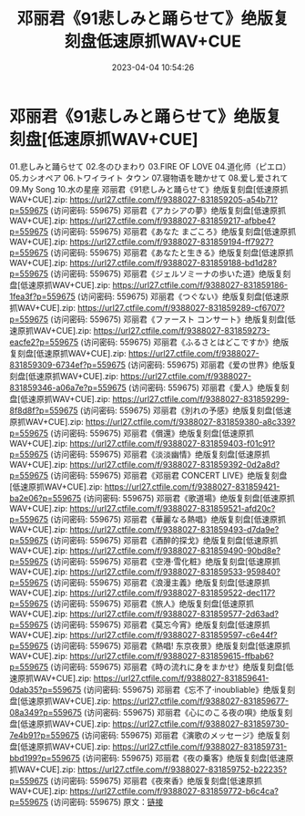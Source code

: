 ﻿---
title: 邓丽君《91悲しみと踊らせて》绝版复刻盘低速原抓WAV+CUE
date: 2023-04-04 10:54:26
categories: WAV车载音乐、镜像
tags: 华语中文
---
# 邓丽君《91悲しみと踊らせて》绝版复刻盘[低速原抓WAV+CUE]

01.悲しみと踊らせて
02.冬のひまわり
03.FIRE OF LOVE
04.道化师（ピエロ）
05.カシオペア
06.トワイライト タウン
07.寝物语を聴かせて
08.爱し爱されて
09.My Song
10.水の星座
邓丽君《91悲しみと踊らせて》绝版复刻盘[低速原抓WAV+CUE].zip: https://url27.ctfile.com/f/9388027-831859205-a54b71?p=559675
(访问密码: 559675)
邓丽君《アカシアの夢》绝版复刻盘[低速原抓WAV+CUE].zip: https://url27.ctfile.com/f/9388027-831859217-afbbe4?p=559675
(访问密码: 559675)
邓丽君《あなた まごころ》绝版复刻盘[低速原抓WAV+CUE].zip: https://url27.ctfile.com/f/9388027-831859194-ff7927?p=559675
(访问密码: 559675)
邓丽君《あなたと生きる》绝版复刻盘[低速原抓WAV+CUE].zip: https://url27.ctfile.com/f/9388027-831859188-bd1d28?p=559675
(访问密码: 559675)
邓丽君《ジェルソミーナの歩いた道》绝版复刻盘[低速原抓WAV+CUE].zip: https://url27.ctfile.com/f/9388027-831859186-1fea3f?p=559675
(访问密码: 559675)
邓丽君《つぐない》绝版复刻盘[低速原抓WAV+CUE].zip: https://url27.ctfile.com/f/9388027-831859289-cf6707?p=559675
(访问密码: 559675)
邓丽君《ファースト コンサート》绝版复刻盘[低速原抓WAV+CUE].zip: https://url27.ctfile.com/f/9388027-831859273-eacfe2?p=559675
(访问密码: 559675)
邓丽君《ふるさとはどこですか》绝版复刻盘[低速原抓WAV+CUE].zip: https://url27.ctfile.com/f/9388027-831859309-6734ef?p=559675
(访问密码: 559675)
邓丽君《爱の世界》绝版复刻盘[低速原抓WAV+CUE].zip: https://url27.ctfile.com/f/9388027-831859346-a06a7e?p=559675
(访问密码: 559675)
邓丽君《愛人》绝版复刻盘[低速原抓WAV+CUE].zip: https://url27.ctfile.com/f/9388027-831859299-8f8d8f?p=559675
(访问密码: 559675)
邓丽君《別れの予感》绝版复刻盘[低速原抓WAV+CUE].zip: https://url27.ctfile.com/f/9388027-831859380-a8c339?p=559675
(访问密码: 559675)
邓丽君《償還》绝版复刻盘[低速原抓WAV+CUE].zip: https://url27.ctfile.com/f/9388027-831859403-f01c91?p=559675
(访问密码: 559675)
邓丽君《淡淡幽情》绝版复刻盘[低速原抓WAV+CUE].zip: https://url27.ctfile.com/f/9388027-831859392-0d2a8d?p=559675
(访问密码: 559675)
邓丽君《邓丽君 CONCERT LIVE》绝版复刻盘[低速原抓WAV+CUE].zip: https://url27.ctfile.com/f/9388027-831859421-ba2e06?p=559675
(访问密码: 559675)
邓丽君《歌道場》绝版复刻盘[低速原抓WAV+CUE].zip: https://url27.ctfile.com/f/9388027-831859521-afd20c?p=559675
(访问密码: 559675)
邓丽君《華麗なる熱唱》绝版复刻盘[低速原抓WAV+CUE].zip: https://url27.ctfile.com/f/9388027-831859493-d7da9e?p=559675
(访问密码: 559675)
邓丽君《酒醉的探戈》绝版复刻盘[低速原抓WAV+CUE].zip: https://url27.ctfile.com/f/9388027-831859490-90bd8e?p=559675
(访问密码: 559675)
邓丽君《空港·雪化粧》绝版复刻盘[低速原抓WAV+CUE].zip: https://url27.ctfile.com/f/9388027-831859533-959840?p=559675
(访问密码: 559675)
邓丽君《浪漫主義》绝版复刻盘[低速原抓WAV+CUE].zip: https://url27.ctfile.com/f/9388027-831859522-dec117?p=559675
(访问密码: 559675)
邓丽君《旅人》绝版复刻盘[低速原抓WAV+CUE].zip: https://url27.ctfile.com/f/9388027-831859577-2d63ad?p=559675
(访问密码: 559675)
邓丽君《莫忘今宵》绝版复刻盘[低速原抓WAV+CUE].zip: https://url27.ctfile.com/f/9388027-831859597-c6e44f?p=559675
(访问密码: 559675)
邓丽君《熱唱! 东京夜景》绝版复刻盘[低速原抓WAV+CUE].zip: https://url27.ctfile.com/f/9388027-831859615-ffbab6?p=559675
(访问密码: 559675)
邓丽君《時の流れに身をまかせ》绝版复刻盘[低速原抓WAV+CUE].zip: https://url27.ctfile.com/f/9388027-831859641-0dab35?p=559675
(访问密码: 559675)
邓丽君《忘不了·inoubliable》绝版复刻盘[低速原抓WAV+CUE].zip: https://url27.ctfile.com/f/9388027-831859677-08a349?p=559675
(访问密码: 559675)
邓丽君《心にのこる夜の唄》绝版复刻盘[低速原抓WAV+CUE].zip: https://url27.ctfile.com/f/9388027-831859730-7e4b91?p=559675
(访问密码: 559675)
邓丽君《演歌のメッセージ》绝版复刻盘[低速原抓WAV+CUE].zip: https://url27.ctfile.com/f/9388027-831859731-bbd199?p=559675
(访问密码: 559675)
邓丽君《夜の乗客》绝版复刻盘[低速原抓WAV+CUE].zip: https://url27.ctfile.com/f/9388027-831859752-b22235?p=559675
(访问密码: 559675)
邓丽君《夜來香》绝版复刻盘[低速原抓WAV+CUE].zip: https://url27.ctfile.com/f/9388027-831859772-b6c4ca?p=559675
(访问密码: 559675)
原文：[链接](https://blog.sina.com.cn/s/blog_1647c7e76010311aj.html)